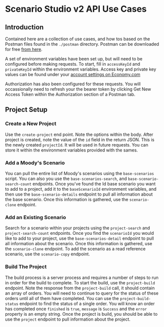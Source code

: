 # Scenario Studio v2 API Use Cases

## Introduction
Contained here are a collection of use cases, and how tos based on the Postman files found in the `./postman` directory. Postman can be downloaded for free [from here](https://www.postman.com/).

A set of environment variables have been set up, but will need to be configured before making requests. To start, fill in `accessKeyId` and `privateKeyId` within the environment variables. Access key and private key values can be found under your [account settings on Economy.com](https://www.economy.com/myeconomy/api-key-info)

Authorization has also been configured for these requests. You will occassionally need to refresh your the bearer token by clicking Get New Access Token within the Authorization section of a Postman tab.

## Project Setup

### Create a New Project
Use the `create-project` end point. Note the options within the body. After project is created, note the value of the `id` field in the return JSON. This is the newly created `projectId`. It will be used in future requests. You can store it within the environment variables provided with the sames.

### Add a Moody's Scenario
You can pull the entire list of Moody's scenarios using the `base-scenarios` script. You can also you use the `base-scenarios-search`, and `base-scenario-search-count` endpoints. Once you've found the Id base scenario you want to add to a project, add it to the `baseScenarioId` environment variables, and then use the `base-scenario-details` endpoint to pull all information about the base scenario. Once this information is gathered, use the `scenario-clone` endpoint.

### Add an Existing Scenario
Search for a scenario within your projects using the `project-search` and `project-search-count` endpoints. Once you find the `scenarioId` you would like to add to your project, use the `base-scenarios-detail` endpoint to pull all information about the scenario. Once this information is gathered, use the `scenario-clone` endpoint. To add the scenario as a read reference scenario, use the `scenario-copy` endpoint.

### Build The Project
The build process is a server process and requires a number of steps to run in order for the build to complete. To start the build, use the `project-build` endpoint. Note the response from the `project-build` call, it should contain an array of orders. You will need to continue to query for the status of these orders until all of them have completed. You can use the `project-build-status` endpoint to find the status of a single order. You will know an order has completed once `finished` is `true`, `message` is `Success` and the `error` property is an empty string. Once the project is build, you should be able to use the `project` endpoint to pull information about the project.
